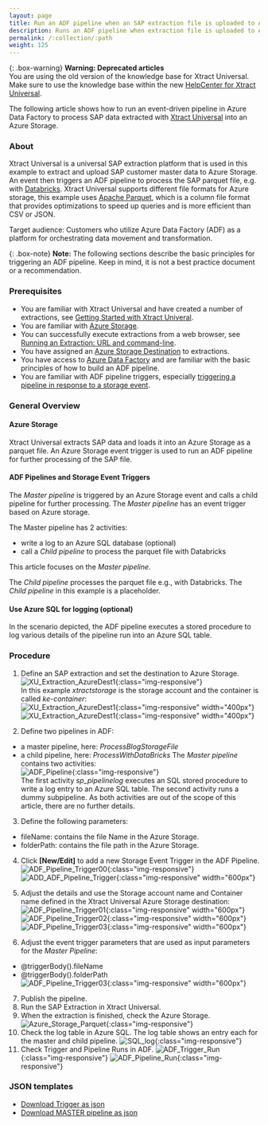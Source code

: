 ```yaml
---
layout: page
title: Run an ADF pipeline when an SAP extraction file is uploaded to Azure storage
description: Runs an ADF pipeline when extraction file is uploaded to Azure storage
permalink: /:collection/:path
weight: 125
---
```


{: .box-warning}
**Warning: Deprecated articles** <br>
You are using the old version of the knowledge base for Xtract Universal.<br>
Make sure to use the knowledge base within the new [HelpCenter for Xtract Universal](https://helpcenter.theobald-software.com/xtract-universal/knowledge-base/).

The following article shows how to run an event-driven pipeline in Azure Data Factory to process SAP data extracted with [Xtract Universal](https://theobald-software.com/en/xtract-universal/) into an Azure Storage. <br>

### About

Xtract Universal is a universal SAP extraction platform that is used in this example to extract and upload SAP customer master data to Azure Storage. <br> 
An event then triggers an ADF pipeline to process the SAP parquet file, e.g. with [Databricks](https://learn.microsoft.com/en-us/azure/databricks/).
Xtract Universal supports different file formats for Azure storage, this example uses [Apache Parquet](https://docs.microsoft.com/en-us/azure/databricks/data/data-sources/read-parquet), which is a column file format that provides optimizations to speed up queries and is more efficient than CSV or JSON.

Target audience: Customers who utilize Azure Data Factory (ADF) as a platform for orchestrating data movement and transformation. <br>

{: .box-note}
**Note:** The following sections describe the basic principles for triggering an ADF pipeline.
Keep in mind, it is not a best practice document or a recommendation.

### Prerequisites

- You are familiar with Xtract Universal and have created a number of extractions, see [Getting Started with Xtract Univeral](https://help.theobald-software.com/en/xtract-universal/getting-started).
- You are familiar with [Azure Storage](https://docs.microsoft.com/en-us/azure/storage/common/storage-introduction).
- You can successfully execute extractions from a web browser, see [Running an Extraction: URL and command-line](https://help.theobald-software.com/en/xtract-universal/getting-started/run-an-extraction#url-and-command-line-3).
- You have assigned an [Azure Storage Destination](https://help.theobald-software.com/en/xtract-universal/destinations/azure-storage) to extractions.<br> 
- You have access to [Azure Data Factory](https://docs.microsoft.com/en-us/azure/data-factory/) and are familiar with the basic principles of how to build an ADF pipeline.
- You are familiar with ADF pipeline triggers, especially [triggering a pipeline in response to a storage event](https://docs.microsoft.com/en-us/azure/data-factory/how-to-create-event-trigger?tabs=data-factory). 


### General Overview

#### Azure Storage 
Xtract Universal extracts SAP data and loads it into an Azure Storage as a parquet file. An Azure Storage event trigger is used to run an ADF pipeline for further processing of the SAP file. 

#### ADF Pipelines and Storage Event Triggers
The *Master pipeline* is triggered by an Azure Storage event and calls a child pipeline for further processing. The *Master pipeline* has an event trigger based on Azure storage. <br>

The Master pipeline has 2 activities: <br>

- write a log to an Azure SQL database (optional)
- call a *Child pipeline* to process the parquet file with Databricks

This article focuses on the *Master pipeline*. 

The *Child pipeline* processes the parquet file e.g., with Databricks. The *Child pipeline* in this example is a placeholder. 

#### Use Azure SQL for logging (optional)

In the scenario depicted, the ADF pipeline executes a stored procedure to log various details of the pipeline run into an Azure SQL table. 

### Procedure

1. Define an SAP extraction and set the destination to Azure Storage.<br>
![XU_Extraction_AzureDest1](/img/contents/xu/xu-adf-storage-trigger/xu-exraction-destination.png){:class="img-responsive"}<br>
In this example *xtractstorage* is the storage account and the container is called *ke-container*:<br>
![XU_Extraction_AzureDest1](/img/contents/xu/xu-adf-storage-trigger/xu-azure-destination-01.png){:class="img-responsive" width="400px"}<br>
![XU_Extraction_AzureDest1](/img/contents/xu/xu-adf-storage-trigger/xu-azure-destination-02.png){:class="img-responsive" width="400px"}

2. Define two pipelines in ADF: 
- a master pipeline, here: *ProcessBlogStorageFile* 
- a child pipeline, here: *ProcessWithDataBricks* 
The *Master pipeline* contains two activities:<br>
![ADF_Pipeline](/img/contents/xu/xu-adf-storage-trigger/adf-pipeline-overview.png){:class="img-responsive"}<br>
The first activity *sp_pipelinelog* executes an SQL stored procedure to write a log entry to an Azure SQL table. The second activity runs a dummy subpipeline. As both activities are out of the scope of this article, there are no further details. 

3. Define the following parameters: 
- fileName: contains the file Name in the Azure Storage.
- folderPath: contains the file path in the Azure Storage. 

4. Click **[New/Edit]** to add a new Storage Event Trigger in the ADF Pipeline.
![ADF_Pipeline_Trigger00](/img/contents/xu/xu-adf-storage-trigger/adf-pipeline-trigger-edit.png){:class="img-responsive"}
![ADD_ADF_Pipeline_Trigger](/img/contents/xu/xu-adf-storage-trigger/new_adf-pipeline-trigger.png){:class="img-responsive" width="600px"}
5. Adjust the details and use the Storage account name and Container name defined in the Xtract Universal Azure Storage destination:<br> 
![ADF_Pipeline_Trigger01](/img/contents/xu/xu-adf-storage-trigger/xu-pipeline-trigger-01.png){:class="img-responsive" width="600px"}
![ADF_Pipeline_Trigger02](/img/contents/xu/xu-adf-storage-trigger/xu-pipeline-trigger-02.png){:class="img-responsive" width="600px"}
![ADF_Pipeline_Trigger03](/img/contents/xu/xu-adf-storage-trigger/xu-pipeline-trigger-03.png){:class="img-responsive" width="600px"}

6. Adjust the event trigger parameters that are used as input parameters for the *Master Pipeline*:<br>
- @triggerBody().fileName <br>
- @triggerBody().folderPath <br>
![ADF_Pipeline_Trigger03](/img/contents/xu/xu-adf-storage-trigger/xu-pipeline-trigger-04.png){:class="img-responsive" width="600px"}

7. Publish the pipeline.
8. Run the SAP Extraction in Xtract Universal.
9. When the extraction is finished, check the Azure Storage.
![Azure_Storage_Parquet](/img/contents/xu/xu-adf-storage-trigger/azure-storage-parquet-file.png){:class="img-responsive"} 
10. Check the log table in Azure SQL. The log table shows an entry each for the master and child pipeline.
![SQL_log](/img/contents/xu/xu-adf-storage-trigger/sql-run-log.png){:class="img-responsive"} 
11. Check Trigger and Pipeline Runs in ADF.
![ADF_Trigger_Run](/img/contents/xu/xu-adf-storage-trigger/adf-trigger-run.png){:class="img-responsive"} 
![ADF_Pipeline_Run](/img/contents/xu/xu-adf-storage-trigger/adf-pipeline-run.png){:class="img-responsive"} 


### JSON templates

- <a href="/files/xu/BlobEventsTrigger01.json">Download Trigger  as json</a> <br>
- <a href="/files/xu/ProcessBlobStorageFile.json">Download MASTER pipeline as json</a>

